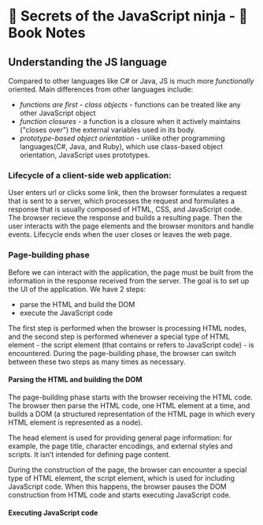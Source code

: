 # :muscle: Secrets of the JavaScript ninja - :closed_book: Book Notes

## Understanding the JS language
Compared to other languages like C# or Java, JS is much more *functionally* oriented.
Main differences from other languages include:
- *functions are first - class objects* - functions can be treated like any other JavaScript object
- *function closures* - a function is a closure when it actively maintains ("closes over") the external variables used in its body.
- *prototype-based object orientation* - unlike other programming languages(C#, Java, and Ruby), which use class-based object orientation, JavaScript uses prototypes.

### Lifecycle of a client-side web application:
User enters url or clicks some link, then the browser formulates a request that is sent to a server, which processes the request and formulates a response that is usually composed of HTML, CSS, and JavaScript code. The browser recieve the response and builds a resulting page. Then the user interacts with the page elements and the browser monitors and handle events. Lifecycle ends when the user closes or leaves the web page.

### Page-building phase
Before we can interact with the application, the page must be built from the information in the response received from the server. The goal is to set up the UI of the application.
We have 2 steps:
 - parse the HTML and build the DOM
 - execute the JavaScript code
 
The first step is performed when the browser is processing HTML nodes, and the second step is performed whenever a special type of HTML element - the script element (that contains or refers to JavaScript code) - is encountered. During the page-building phase, the browser can switch between these two steps as many times as necessary.

#### Parsing the HTML and building the DOM
The page-building phase starts with the browser receiving the HTML code. The browser then parse the HTML code, one HTML element at a time, and builds a DOM (a structured representation of the HTML page in which every HTML element is represented as a node).

The head element is used for providing general page information: for example, the page title, character encodings, and external styles and scripts. It isn’t intended for defining page content.

During the construction of the page, the browser can encounter a special type of HTML element, the script element, which is used for including JavaScript code. When this happens, the browser pauses the DOM construction from HTML code and starts executing JavaScript code.

#### Executing JavaScript code
